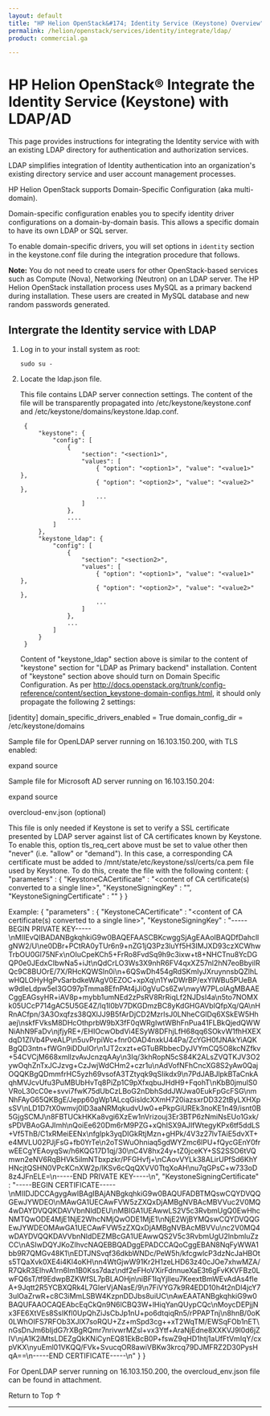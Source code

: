 ```yaml
---
layout: default
title: "HP Helion OpenStack&#174; Identity Service (Keystone) Overview"
permalink: /helion/openstack/services/identity/integrate/ldap/
product: commercial.ga

---
```

<!--UNDER REVISION-->

<script>

function PageRefresh {
onLoad="window.refresh"
}

PageRefresh();

</script>

<!--
<p style="font-size: small;"> <a href="/helion/openstack/services/compute/overview/">&#9664; PREV</a> | <a href="/helion/openstack/services/overview/">&#9650; UP</a> | <a href="/helion/openstack/services/imaging/overview/"> NEXT &#9654</a> </p>
-->

# HP Helion OpenStack&#174; Integrate the Identity Service (Keystone) with LDAP/AD

This page provides instructions for integrating the Identity service with with an existing LDAP directory for authentication and authorization services.

LDAP simplifies integration of Identity authentication into an organization's existing directory service and user account management processes.


HP Helion OpenStack supports Domain-Specific Configuration (aka multi-domain). 

Domain-specific configuration enables you to specify identity driver configurations on a domain-by-domain basis. This allows a specific domain to have its own LDAP or SQL server. 

To enable domain-specific drivers, you will set options in `identity` section in the keystone.conf file during the integration procedure that follows.

**Note:** You do not need to create users for other OpenStack-based services such as Compute (Nova), Networking (Neutron) on an LDAP server. The HP Helion OpenStack installation process uses MySQL as a primary backend during installation. These users are created in MySQL database and new random passwords generated.



## Intergrate the Identity service with LDAP


1. Log in to your install system as root:

	`sudo su -`

2. Locate the ldap.json file.

	This file contains LDAP server connection settings. The content of the file will be transparently propagated into /etc/keystone/keystone.conf and /etc/keystone/domains/keystone.ldap.conf.

		{
		    "keystone": {
		        "config": [
		            {
		                "section": "<section1>",
		                "values": [
		                    { "option": "<option1>", "value": "<value1>" },
		                    { "option": "<option2>", "value": "<value2>" },
		                    ...
		                ]
		            },
		            ....
		        ]
		    },
		    "keystone_ldap": {
		        "config": [
		            {
		                "section": "<section2>",
		                "values": [
		                    { "option": "<option1>", "value": "<value1>" },
		                    { "option": "<option2>", "value": "<value2>" },
		                    ...
		                ]
		            },
		            ...
		        ]
		    }
		}

    Content of "keystone_ldap" section above is similar to the content of "keystone" section for "LDAP as Primary backend" installation.
    Content of "keystone" section above should turn on Domain Specific Configuration. As per http://docs.openstack.org/trunk/config-reference/content/section_keystone-domain-configs.html, it should only propagate the following 2 settings:

[identity]
domain_specific_drivers_enabled = True
domain_config_dir = /etc/keystone/domains

 

Sample file for OpenLDAP server running on 16.103.150.200, with TLS enabled:


expand source


Sample file for Microsoft AD server running on 16.103.150.204:

 
expand source

 
overcloud-env.json (optional)

This file is only needed if Keystone is set to verify a SSL certificate presented by LDAP server against list of CA certificates known by Keystone. To enable this, option tls_req_cert above must be set to  value other then "never" (i.e. "allow" or "demand"). In this case, a corresponding CA certificate must be added to /mnt/state/etc/keystone/ssl/certs/ca.pem file used by Keystone. To do this, create the file with the following content:
{
   "parameters" : {
      "KeystoneCACertificate" : "<content of CA certificate(s) converted to a single line>",
      "KeystoneSigningKey" : "<content of Signing Key converted to a single line>",
      "KeystoneSigningCertificate" : "<content of Signing Certificate converted to a single line>"
    }
}

Example:
{
   "parameters" : {
      "KeystoneCACertificate" : "<content of CA certificate(s) converted to a single line>",
      "KeystoneSigningKey" : "-----BEGIN PRIVATE KEY-----\nMIIEvQIBADANBgkqhkiG9w0BAQEFAASCBKcwggSjAgEAAoIBAQDfDahcllgNW2/U\ne0DBr+PCtRA0yTUr6n9+nZG1jQ3Pz3luYf5H3IMJXD93czXCWhwTrbOU0Gl75NFx\nOIuCpeKCh5+FrRo8FvdSq9h9c3ixw+t8+NHCTnu8YcDGQP0e0JEdxCIbwNa5+iJt\nQdCrLO3Ws3X9nhR6FV4qxXZ57nl2hN7eoBbyilRQc9C8BUOrE/7X/RHcKQWSln0i\n+6QSwDh454gRdSKmIyJXruynnsbQZlhLwHQLOHyHgPvSarbdkeWAgV0EZOC+xpXq\n1YwDWrBP/exYlWBu5PUeBAw9dIeLdpw5eI3GO97pTmma8EfnPAt4jJi0gVuCs6Zw\nwyW7PLolAgMBAAECggEAGsyHR+iAV8p+mybb1umNEd2zPsRV8RrRiqLf2NJDsI4a\n5to7NOMXk05UCcP714gAC5U5GE4Z/lq1l0bV7DKGDmzBC8yKdGHGAVbIQfpXq/QA\nHRnACfpn/3A3Oxqfzs38QXlJJ9B5fArDjCD2MzrIsJ0LNheCGlDq6XSkEW5Hhaej\nskfFVksM8DHcOthprbW9bX3fF0qWRgIwtWBhFnPua41FLBkQjedQWWNiAhN9FaDv\njfjyRE+/EHIOcwObdVi4ESyW8DFhjLfH68qq6SOkvW1fhHXEXdqD1ZIVb4PveALP\n5uvPrpiWc+fnr0OAD4nxkU44Pa/ZcYGH0fJNAkYiAQKBgQD3ntn+fWGn9iDDuIOr\n1JT2cxzt+eGTuBRbbecDyJVYmCQ5O8kcNZfkv+54CVCjM668xmlIzvAvJcnzqAAy\n3Iq/3khRopN5cS84K2ALsZVQTKJV3O2ywOqhZnTxJCJzvg+CzJwjWdCHm2+czr1u\nAdVofNFhCncXG8S2yAw0QajOQQKBgQDmmfrHC5yzh69vsofA3TZtyqk9qSIikdx9\n7PdJABJlpkBTaCnkAqhMVJcvUfu3PuMBUbHvTq8PiZp1C9pXfxqbuJHdH9+FqohT\nKbB0jmulS0VRoL30cC0e+svvi7fwK75dUbCzLBoG2nDbhSddJWJwa0EukFpGcFSG\nmNhFAyG65QKBgE/Jepp60gWp1ALcqGisldcXXmH720iazsxrDD322tByLXHXpsSV\nLD1D7tX0wmvj0lD3aaNRMqkudvUw0+ePkpGiUREk3noKE1n49/isnt0B5GjgSCMJ\n8FBTUCkHKKa8vgi6XzEw1nVrizouj3Er3BTP6zNmiNsEUo1Gxk/sPDVBAoGAJImh\nQoiEe620Dm6rM9PZG+xQhISX9AJIfWtegyKPx6tf5ddLS+Vf5ThB/C1xRMeiEENx\nfglpk3yqDIGkRtjMzn+gHPk/4V3z27lvTAiE5dvXT+e4MVLU02PJjFsG+fb0YrTe\n2oTSWuOhniaq5gdWYZmc6lPU+fQycGEnY0frwEECgYEAoyqSw/h6KQG17D1qj/30\nC4V8hx24y+tZ0jceKY+SS2SSO6tVQmwn2eNV6RqBHVk5ilmNTbxpzkr/PFGHvfj+\nCAovVYLk38ALirUPfSd6KhYHNcjtQSHN0VPcKCnXW2p/lKSv6cQqQXVV0TtqXoAH\nu7qGPsC+w733oD8z4JFnELE=\n-----END PRIVATE KEY-----\n",
      "KeystoneSigningCertificate" : "-----BEGIN CERTIFICATE-----\nMIIDJDCCAgygAwIBAgIBAjANBgkqhkiG9w0BAQUFADBTMQswCQYDVQQGEwJYWDEO\nMAwGA1UECAwFVW5zZXQxDjAMBgNVBAcMBVVuc2V0MQ4wDAYDVQQKDAVVbnNldDEU\nMBIGA1UEAwwLS2V5c3RvbmUgQ0EwHhcNMTQwODE4MjE1NjE2WhcNMjQwODE1MjE1\nNjE2WjBYMQswCQYDVQQGEwJYWDEOMAwGA1UECAwFVW5zZXQxDjAMBgNVBAcMBVVu\nc2V0MQ4wDAYDVQQKDAVVbnNldDEZMBcGA1UEAwwQS2V5c3RvbmUgU2lnbmluZzCC\nASIwDQYJKoZIhvcNAQEBBQADggEPADCCAQoCggEBAN8NqFyWWA1bb9R7QMGv48K1\nEDTJNSvqf36dkbWNDc/PeW5h/kfcgwlcP3dzNcJaHBOts5TQaXvk0XE4i4Kl4oKH\nn4WtGjwW91Kr2H1zeLHD63z40cJOe7xhwMZA/R7QkR3EIhvA1rn6Im1B0Kss7daz\ndf2eFHoVXirFdnnueXaE3t6gFvKKVFBz0LwFQ6sT/tf9EdwpBZKWfSL7pBLAOHjn\niBF1IqYjIleu7KeextBmWEvAdAs4fIeA+9Jqtt2R5YCBXQRk4L7GlerVjANasE/9\n7FiVYG7k9R4EDD10h4t2nDl4jcY73ulOaZrwR+c8C3iMmLSBW4KzpnDDJbs8uiUC\nAwEAATANBgkqhkiG9w0BAQUFAAOCAQEAbcEqCkQn9N6lCBQ3W+lHiqYanQUypCQc\nMoycDEPjjNx3FE6XtVEs8SsIKfl0UpQhZiJsCbJp1nU+po6dtqiqRn5/rPPAPTnj\n8hnB/0oK0LWhOIFS7RFOb3XJlX7soRQU+Zz+mSpd3cg++xT2WqTM/EWSqFOb1nET\nGsDnJm6bIjdG7rXBgRQmr7nrivwrMZsl+vx3Ytf+AraNjEdne8XXKVJ9l0d6jZIV\njA1K2iMtsLDEZgQkKNiCynEQ81EkBcB0P+fswZ9qHD1htj1aUfFtVmIqY/cxpVKX\nyuEml01VKQQ/FVk+SvucqOR8awiVBKw3krcq79DJMFRZ2D30PysHqA==\n-----END CERTIFICATE-----\n"
    }
}

 

For OpenLDAP server running on 16.103.150.200, the overcloud_env.json file can be found in attachment.

<a href="#top" style="padding:14px 0px 14px 0px; text-decoration: none;"> Return to Top &#8593; </a>

----
